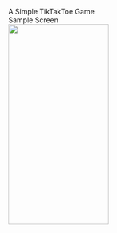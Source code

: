 A Simple TikTakToe Game  
Sample Screen  
<img src="https://github.com/samkhannaind/TikTakToe/blob/master/help_ttt.png" width="200" height="400" >
